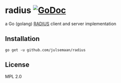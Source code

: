 # radius [![GoDoc](https://godoc.org/github.com/julsemaan/radius?status.svg)](https://godoc.org/github.com/julsemaan/radius)

a Go (golang) [RADIUS](https://tools.ietf.org/html/rfc2865) client and server implementation

## Installation

    go get -u github.com/julsemaan/radius

## License

MPL 2.0
